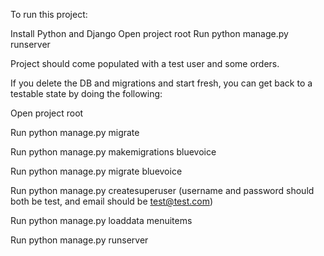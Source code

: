 To run this project:

Install Python and Django
Open project root
Run python manage.py runserver

Project should come populated with a test user and some orders.

If you delete the DB and migrations and start fresh, you can get back to a testable state by doing the following:

Open project root

Run python manage.py migrate

Run python manage.py makemigrations bluevoice

Run python manage.py migrate bluevoice

Run python manage.py createsuperuser (username and password should both be test, and email should be test@test.com)

Run python manage.py loaddata menuitems

Run python manage.py runserver
